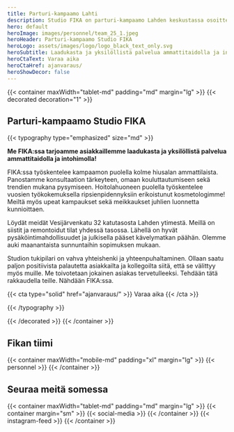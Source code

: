 ```yaml
---
title: Parturi-kampaamo Lahti
description: Studio FIKA on parturi-kampaamo Lahden keskustassa osoitteessa Vesijärvenkatu 32, 15140 Lahti. Varaa parturi tai kampaaja, nettiajanvaraus 24/7.
hero: default
heroImage: images/personnel/team_25_1.jpeg
heroHeader: Parturi-kampaamo Studio FIKA
heroLogo: assets/images/logo/logo_black_text_only.svg
heroSubtitle: Laadukasta ja yksilöllistä palvelua ammattitaidolla ja intohimolla!
heroCtaText: Varaa aika
heroCtaHref: ajanvaraus/
heroShowDecor: false
---
```


<section>

{{< container maxWidth="tablet-md" padding="md" margin="lg" >}}
{{< decorated decoration="1" >}}

<h1 class="vhidden--mobile">Parturi-kampaamo Studio&nbsp;FIKA</h1>

{{< typography type="emphasized" size="md" >}}

<p>
<strong>
Me FIKA:ssa tarjoamme asiakkaillemme laadukasta ja yksilöllistä palvelua ammattitaidolla ja intohimolla!
</strong>
</p>

<p>
FIKA:ssa työskentelee kampaamon puolella kolme hiusalan ammattilaista. Panostamme konsultaation tärkeyteen, omaan kouluttautumiseen sekä trendien mukana pysymiseen. Hoitolahuoneen puolella työskentelee vuosien työkokemuksella ripsienpidennyksiin erikoistunut kosmetologimme! Meiltä myös upeat kampaukset sekä meikkaukset juhlien luonnetta kunnioittaen.
</p>

<p>
Löydät meidät Vesijärvenkatu 32 katutasosta Lahden ytimestä. Meillä on siistit ja remontoidut tilat
yhdessä tasossa. Lähellä on hyvät pysäköintimahdollisuudet ja julkisella pääset kävelymatkan
päähän. Olemme auki maanantaista sunnuntaihin sopimuksen mukaan.
</p>

<p>
Studion tukipilari on vahva yhteishenki ja yhteenpuhaltaminen. Ollaan saatu paljon positiivista
palautetta asiakkailta ja kollegoilta siitä, että se välittyy myös muille. Me toivotetaan jokainen
asiakas tervetulleeksi. Tehdään tätä rakkaudella teille. Nähdään FIKA:ssa.
</p>

{{< cta type="solid" href="ajanvaraus/" >}}
Varaa aika
{{< /cta >}}

{{< /typography >}}

{{< /decorated >}}
{{< /container >}}

</section>

<section>

## Fikan tiimi

{{< container maxWidth="mobile-md" padding="xl" margin="lg" >}}
{{< personnel >}}
{{< /container >}}

</section>

<section>

## Seuraa meitä somessa

{{< container maxWidth="tablet-md" padding="md" margin="lg" >}}
{{< container margin="sm" >}}
{{< social-media >}}
{{< /container >}}
{{< instagram-feed >}}
{{< /container >}}

</section>
